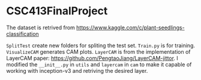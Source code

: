 # CSC413FinalProject
The dataset is retrived from https://www.kaggle.com/c/plant-seedlings-classification

`SplitTest` create new folders for spliting the test set. `Train.py` is for training. `VisualizeCAM` generates CAM plots. `LayerCAM` is from the implementation of LayerCAM paper: https://github.com/PengtaoJiang/LayerCAM-jittor. I modified the `__init__.py` in `utils` and `layercam` in `cam` to make it capable of working with inception-v3 and retriving the desired layer. 
